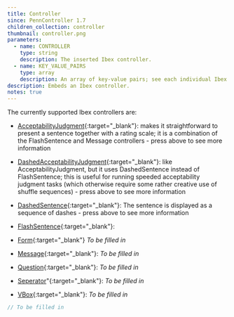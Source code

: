 ```yaml
---
title: Controller
since: PennController 1.7
children_collection: controller
thumbnail: controller.png
parameters:
  - name: CONTROLLER
    type: string
    description: The inserted Ibex controller.
  - name: KEY_VALUE_PAIRS
    type: array
    description: An array of key-value pairs; see each individual Ibex controller for details.
description: Embeds an Ibex controller.
notes: true
---
```


The currently supported Ibex controllers are:

+ [AcceptabilityJudgment](https://github.com/addrummond/ibex/blob/master/docs/manual.md#acceptabilityjudgment){:target="_blank"}:
makes it straightforward to present a sentence together with a rating scale; it is a combination of the FlashSentence and Message controllers - press above to see more information
+ [DashedAcceptabilityJudgment](https://github.com/addrummond/ibex/blob/master/docs/manual.md#dashedacceptabilityjudgment){:target="_blank"}:
like AcceptabilityJudgment, but it uses DashedSentence instead of FlashSentence; this is useful for running speeded acceptability judgment tasks (which otherwise require some rather creative use of shuffle sequences) - press above to see more information
+ [DashedSentence](https://github.com/addrummond/ibex/blob/master/docs/manual.md#dashedsentence){:target="_blank"}:
The sentence is displayed as a sequence of dashes - press above to see more information
+ [FlashSentence](https://github.com/addrummond/ibex/blob/master/docs/manual.md#flashsentence){:target="_blank"}:

+ [Form](https://github.com/addrummond/ibex/blob/master/docs/manual.md#form){:target="_blank"}
*To be filled in*
+ [Message](https://github.com/addrummond/ibex/blob/master/docs/manual.md#message){:target="_blank"}:
*To be filled in*
+ [Question](https://github.com/addrummond/ibex/blob/master/docs/manual.md#question){:target="_blank"}:
*To be filled in*
+ [Seperator](https://github.com/addrummond/ibex/blob/master/docs/manual.md#separator)"{:target="_blank"}:
*To be filled in*
+ [VBox](https://github.com/addrummond/ibex/blob/master/docs/manual.md#vbox){:target="_blank"}:
*To be filled in*

<!--more-->

```javascript
// To be filled in
```
